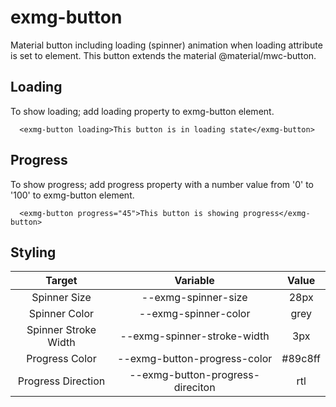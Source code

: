 # exmg-button

Material button including loading (spinner) animation when loading attribute is set to element. This button extends the material @material/mwc-button.

## Loading

To show loading; add loading property to exmg-button element.

```
  <exmg-button loading>This button is in loading state</exmg-button>
```

## Progress

To show progress; add progress property with a number value from '0' to '100' to exmg-button element.

```
  <exmg-button progress="45">This button is showing progress</exmg-button>
```

## Styling

|        Target        |           Variable               |  Value  |
|:--------------------:|:--------------------------------:|:-------:|
| Spinner Size         | --exmg-spinner-size              | 28px    |
| Spinner Color        | --exmg-spinner-color             | grey    |
| Spinner Stroke Width | --exmg-spinner-stroke-width      | 3px     |
| Progress Color       | --exmg-button-progress-color     | #89c8ff |
| Progress Direction   | --exmg-button-progress-direciton | rtl     |
